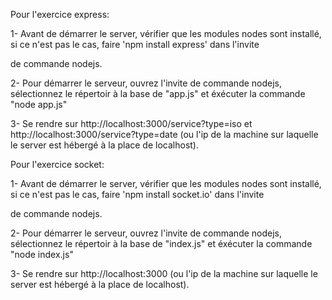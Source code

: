 ﻿Pour l'exercice express:


1- Avant de démarrer le server, vérifier que les modules nodes
sont installé, si ce n'est pas le cas, faire 'npm install express' dans l'invite

de commande nodejs.

2- Pour démarrer le serveur, ouvrez l'invite de commande nodejs,
sélectionnez le répertoir à la base de "app.js" et éxécuter la commande
"node app.js"

3- Se rendre sur http://localhost:3000/service?type=iso et 
http://localhost:3000/service?type=date (ou l'ip de la machine 
sur laquelle le server est 
hébergé à la place de localhost).



Pour l'exercice socket:


1- Avant de démarrer le server, vérifier que les modules nodes sont installé,
si ce n'est pas le cas, faire 'npm install socket.io' dans l'invite

de commande nodejs.

2- Pour démarrer le serveur, ouvrez l'invite de commande nodejs,
 sélectionnez le répertoir à la base de "index.js" et éxécuter la commande
 "node index.js"

3- Se rendre sur http://localhost:3000 (ou l'ip de la machine 
sur laquelle le server est hébergé à la place de localhost).

